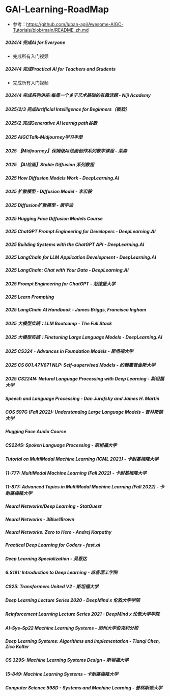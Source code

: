 # GAI-Learning-RoadMap
- 参考：https://github.com/luban-agi/Awesome-AIGC-Tutorials/blob/main/README_zh.md
##### 2024/4 完成AI for Everyone 
  - 完成所有入门视频
##### 2024/4 完成Practical AI for Teachers and Students
  - 完成所有入门视频
##### 2024/4 完成系列讲座:每周一个关于艺术基础的有趣话题 - Niji Academy
##### 2025/2/3 完成Artificial Intelligence for Beginners（微软）
##### 2025/2 完成Generative AI learnig path谷歌 
##### 2025 AIGCTalk-Midjourney学习手册
##### 2025 【Midjourney】保姆级AI绘画创作系列教学课程 - 莱森
##### 2025 【AI绘画】Stable Diffusion 系列教程
##### 2025 How Diffusion Models Work - DeepLearning.AI 
##### 2025 扩散模型 - Diffusion Model - 李宏毅
##### 2025 Diffusion扩散模型 - 唐宇迪
##### 2025 Hugging Face Diffusion Models Course
##### 2025 ChatGPT Prompt Engineering for Developers - DeepLearning.AI
##### 2025 Building Systems with the ChatGPT API - DeepLearning.AI
##### 2025 LangChain for LLM Application Development - DeepLearning.AI
##### 2025 LangChain: Chat with Your Data - DeepLearning.AI
##### 2025 Prompt Engineering for ChatGPT - 范德堡大学
##### 2025 Learn Prompting
##### 2025 LangChain AI Handbook - James Briggs, Francisco Ingham
##### 2025 大模型实践：LLM Bootcamp - The Full Stack
##### 2025 大模型实践：Finetuning Large Language Models - DeepLearning.AI
##### 2025 CS324 - Advances in Foundation Models - 斯坦福大学
##### 2025 CS 601.471/671 NLP: Self-supervised Models - 约翰霍普金斯大学
##### 2025 CS224N: Natural Language Processing with Deep Learning - 斯坦福大学
##### Speech and Language Processing - Dan Jurafsky and James H. Martin
##### COS 597G (Fall 2022): Understanding Large Language Models - 普林斯顿大学
##### Hugging Face Audio Course
##### CS224S: Spoken Language Processing - 斯坦福大学
##### Tutorial on MultiModal Machine Learning (ICML 2023) - 卡耐基梅隆大学
##### 11-777: MultiModal Machine Learning (Fall 2022) - 卡耐基梅隆大学
##### 11-877: Advanced Topics in MultiModal Machine Learning (Fall 2022) - 卡耐基梅隆大学
##### Neural Networks/Deep Learning - StatQuest
##### Neural Networks - 3Blue1Brown
##### Neural Networks: Zero to Hero - Andrej Karpathy
##### Practical Deep Learning for Coders - fast.ai
##### Deep Learning Specialization - 吴恩达
##### 6.S191: Introduction to Deep Learning - 麻省理工学院 
##### CS25: Transformers United V2 - 斯坦福大学
##### Deep Learning Lecture Series 2020 - DeepMind x 伦敦大学学院
##### Reinforcement Learning Lecture Series 2021 - DeepMind x 伦敦大学学院 
##### AI-Sys-Sp22 Machine Learning Systems - 加州大学伯克利分校
##### Deep Learning Systems: Algorithms and Implementation - Tianqi Chen, Zico Kolter
##### CS 329S: Machine Learning Systems Design - 斯坦福大学
##### 15-849: Machine Learning Systems - 卡耐基梅隆大学
##### Computer Science 598D - Systems and Machine Learning - 普林斯顿大学
